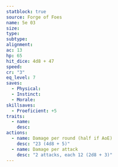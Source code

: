 ```yaml
---
statblock: true
source: Forge of Foes
name: 5e 03
size: 
type: 
subtype: 
alignment: 
ac: 13
hp: 65
hit_dice: 4d8 + 47
speed: 
cr: "3"
eq_level: 7
saves:
  - Physical: 
  - Instinct: 
  - Morale: 
skillsaves:
  - Proeficient: +5
traits:
  - name: 
    desc: 
actions:
  - name: Damage per round (half if AoE)
    desc: "23 (4d8 + 5)"
  - name: Damage per attack
    desc: "2 attacks, each 12 (2d8 + 3)"
---
```


